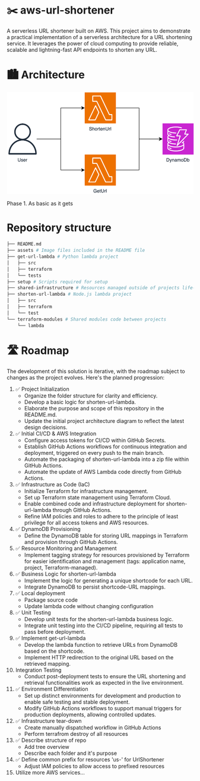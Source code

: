 # ✂️ aws-url-shortener

A serverless URL shortener built on AWS. This project aims to demonstrate a practical implementation of a serverless architecture for a URL shortening service. It leverages the power of cloud computing to provide reliable, scalable and lightning-fast API endpoints to shorten any URL.

# 🏙️ Architecture

![Architecture Diagram](assets/link-shortener.phase1.drawio.svg)

Phase 1. As basic as it gets

# Repository structure

```sh
├── README.md
├── assets # Image files included in the README file
├── get-url-lambda # Python lambda project
│   ├── src
│   ├── terraform
│   └── tests
├── setup # Scripts required for setup
├── shared-infrastructure # Resources managed outside of projects life-cycle
├── shorten-url-lambda # Node.js lambda project
│   ├── src
│   ├── terraform
│   └── test
└── terraform-modules # Shared modules code between projects
    └── lambda
```

# 🛣️ Roadmap

The development of this solution is iterative, with the roadmap subject to changes as the project evolves. Here's the planned progression:

1. ✅ Project Initialization
    - Organize the folder structure for clarity and efficiency.
    - Develop a basic logic for shorten-url-lambda.
    - Elaborate the purpose and scope of this repository in the README.md.
    - Update the initial project architecture diagram to reflect the latest design decisions.
2. ✅ Initial CI/CD & AWS Integration
    - Configure access tokens for CI/CD within GitHub Secrets.
    - Establish GitHub Actions workflows for continuous integration and deployment, triggered on every push to the main branch.
    - Automate the packaging of shorten-url-lambda into a zip file within GitHub Actions.
    - Automate the update of AWS Lambda code directly from GitHub Actions.
3. ✅ Infrastructure as Code (IaC)
    - Initialize Terraform for infrastructure management.
    - Set up Terraform state management using Terraform Cloud.
    - Enable combined code and infrastructure deployment for shorten-url-lambda through GitHub Actions.
    - Refine IAM policies and roles to adhere to the principle of least privilege for all access tokens and AWS resources.
4. ✅ DynamoDB Provisioning
    - Define the DynamoDB table for storing URL mappings in Terraform and provision through GitHub Actions.
5. ✅ Resource Monitoring and Management
    - Implement tagging strategy for resources provisioned by Terraform for easier identification and management (tags: application name, project, Terraform-managed).
6. ✅ Business Logic for shorten-url-lambda
    - Implement the logic for generating a unique shortcode for each URL.
    - Integrate DynamoDB to persist shortcode-URL mappings.
7. ✅ Local deployment
    - Package source code
    - Update lambda code without changing configuration
8. ✅ Unit Testing
    - Develop unit tests for the shorten-url-lambda business logic.
    - Integrate unit testing into the CI/CD pipeline, requiring all tests to pass before deployment.
9. ✅ Implement get-url-lambda
    - Develop the lambda function to retrieve URLs from DynamoDB based on the shortcode.
    - Implement HTTP redirection to the original URL based on the retrieved mapping.
10. Integration Testing
    - Conduct post-deployment tests to ensure the URL shortening and retrieval functionalities work as expected in the live environment.
11. ✅ Environment Differentiation
    - Set up distinct environments for development and production to enable safe testing and stable deployment.
    - Modify GitHub Actions workflows to support manual triggers for production deployments, allowing controlled updates.
12. ✅ Infrastructure tear-down
    - Create manually dispatched workflow in GitHub Actions
    - Perform terrafrom destroy of all resources
13. ✅ Describe structure of repo
    - Add tree overview
    - Describe each folder and it's purpose
14. ✅ Define common prefix for resources 'us-' for UrlShortener
    - Adjust IAM policies to allow access to prefixed resources
15. Utilize more AWS services...